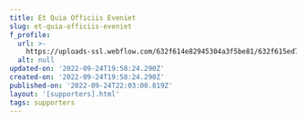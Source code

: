 ```yaml
---
title: Et Quia Officiis Eveniet
slug: et-quia-officiis-eveniet
f_profile:
  url: >-
    https://uploads-ssl.webflow.com/632f614e82945304a3f5be81/632f615ed726c7328cc0ca02_1664049504935-image5.jpg
  alt: null
updated-on: '2022-09-24T19:58:24.290Z'
created-on: '2022-09-24T19:58:24.290Z'
published-on: '2022-09-24T22:03:00.819Z'
layout: '[supporters].html'
tags: supporters
---
```



